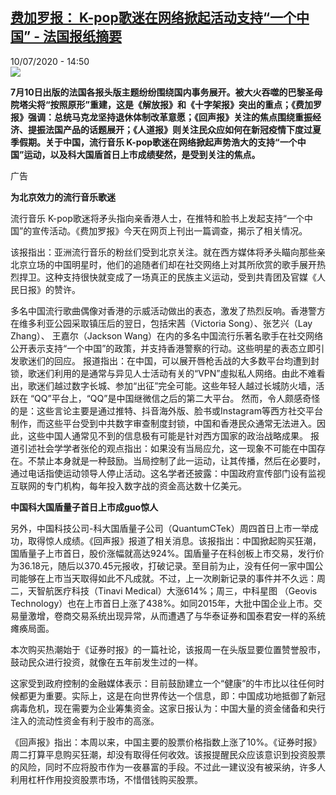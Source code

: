 <!--1594389308000-->
[费加罗报： K-pop歌迷在网络掀起活动支持“一个中国” - 法国报纸摘要](http://www.rfi.fr//cn/%E4%B8%AD%E5%9B%BD/20200710-%E8%B4%B9%E5%8A%A0%E7%BD%97%E6%8A%A5-k-pop%E6%AD%8C%E8%BF%B7%E5%9C%A8%E7%BD%91%E7%BB%9C%E6%8E%80%E8%B5%B7%E6%B4%BB%E5%8A%A8%E6%94%AF%E6%8C%81-%E4%B8%80%E4%B8%AA%E4%B8%AD%E5%9B%BD)
------

<div>10/07/2020 - 14:50</div><img src="https://s.rfi.fr/media/display/de712a84-105a-11ea-a2a3-005056bff430/w:310/p:16x9/03-revue-de-presse_0.png"><p><strong>7月10日出版的法国各报头版主题纷纷围绕国内事务展开。被大火吞噬的巴黎圣母院塔尖将“按照原形”重建，这是《解放报》和《十字架报》突出的重点；《费加罗报》强调：总统马克龙坚持退休体制改革意愿；《回声报》关注的焦点围绕重振经济、提振法国产品的话题展开；《人道报》则关注民众应如何在新冠疫情下度过夏季假期。关于中国，流行音乐 K-pop歌迷在网络掀起声势浩大的支持“一个中国”运动，以及科大国盾首日上市成绩斐然，是受到关注的焦点。</strong></p><div class="t-content__body u-clearfix"><div class="m-interstitial"><div class="m-interstitial__ad"><divclass="m-block-ad "data-tms-ad-type="box"data-tms-ad-status="idle"data-tms-ad-pos="1"><div class="m-block-ad__label">广告</div><div class="m-block-ad__content"></div></div></div></div><p><strong>为北京效力的流行音乐歌迷 </strong></p><p>流行音乐 K-pop歌迷将矛头指向亲香港人士，在推特和脸书上发起支持“一个中国”的宣传活动。《费加罗报》今天在网页上刊出一篇调查，揭示了相关情况。</p><p>该报指出：亚洲流行音乐的粉丝们受到北京关注。就在西方媒体将矛头瞄向那些亲北京立场的中国明星时，他们的追随者们却在社交网络上对其所欣赏的歌手展开热烈捍卫。这种支持很快就变成了一场真正的民族主义运动，受到共青团及官媒《人民日报》的赞许。</p><p>多名中国流行歌曲偶像对香港的示威活动做出的表态，激发了热烈反响。香港警方在维多利亚公园采取镇压后的翌日，包括宋茜（Victoria Song）、张艺兴（Lay Zhang）、 王嘉尔（Jackson Wang）在内的多名中国流行乐著名歌手在社交网络公开表示支持“一个中国”的政策，并支持香港警察的行动。这些明星的表态立即引发歌迷们的回应。 报道指出：在中国，可以展开唇枪舌战的大多数平台均遭到封锁，歌迷们利用的是通常与异见人士活动有关的“VPN”虛拟私人网络。由此不难看出，歌迷们越过数字长城、参加“出征”完全可能。这些年轻人越过长城防火墙，活跃在 “QQ”平台上，“QQ”是中国继微信之后的第二大平台。 然而，令人颇感奇怪的是：这些言论主要是通过推特、抖音海外版、脸书或Instagram等西方社交平台制作，而这些平台受到中共数字审查制度封锁，中国和香港民众通常无法进入。因此，这些中国人通常见不到的信息极有可能是针对西方国家的政治战略成果。 报道引述社会学学者张伦的观点指出：如果没有当局应允，这一现象不可能在中国存在。不禁止本身就是一种鼓励。当局控制了此一运动，让其传播，然后在必要时，通过电话指使运动领导人停止活动。这名学者还披露：中国政府宣传部门设有监视互联网的专门机构，每年投入数字战的资金高达数十亿美元。</p><p><strong>中国科大国盾量子首日上市成guo惊人</strong></p><p>另外，中国科技公司-科大国盾量子公司（QuantumCTek）周四首日上市一举成功，取得惊人成绩。《回声报》报道了相关消息。该报指出：中国掀起购买狂潮，国盾量子上市首日，股价涨幅就高达924%。国盾量子在科创板上市交易，发行价为36.18元，随后以370.45元报收，打破记录。至目前为止，没有任何一家中国公司能够在上市当天取得如此不凡成就。不过，上一次刷新记录的事件并不久远：周二，天智航医疗科技（Tinavi Medical）大涨614%；周三，中科星图 （Geovis Technology）也在上市首日上涨了438%。如同2015年，大批中国企业上市。交易量激增，卷商交易系统出现异常，从而遭遇了与华泰证券和国泰君安一样的系统瘫痪局面。</p><p>本次购买热潮始于《证券时报》的一篇社论，该报周一在头版显要位置赞誉股市，鼓动民众进行投资，就像在五年前发生过的一样。</p><p>这家受到政府控制的金融媒体表示：目前鼓励建立一个“健康”的牛市比以往任何时候都更为重要。实际上，这是在向世界传达一个信息，即：中国成功地抵御了新冠病毒危机，现在需要为企业筹集资金。这家日报认为：中国大量的资金储备和央行注入的流动性资金有利于股市的高涨。</p><p>《回声报》指出：本周以来，中国主要的股票价格指数上涨了10%。《证券时报》周二打算平息购买狂潮，却没有取得任何收效。该报提醒民众应该意识到投资股票的风险，同时不应将股市作为一夜暴富的手段。不过此一建议没有被采纳，许多人利用杠杆作用投资股票市场，不惜借钱购买股票。</p><div class="o-self-promo o-self-promo--nl o-self-promo--hidden" data-selfpromo-newsletter></div><div class="o-self-promo o-self-promo--app o-self-promo--hidden" data-selfpromo-app></div></div>
